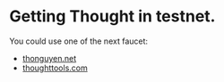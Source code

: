 # Getting Thought in testnet.

You could use one of the next faucet:

* [thonguyen.net](https://faucet.thonguyen.net/ltc)
* [thoughttools.com](http://testnet.thoughttools.com/)
